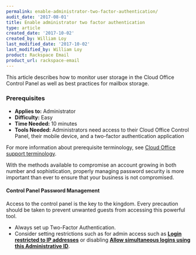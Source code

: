 ```yaml
---
permalink: enable-administrator-two-factor-authentication/
audit_date: '2017-08-01'
title: Enable administrator two factor authentication
type: article
created_date: '2017-10-02'
created_by: William Loy
last_modified_date: '2017-10-02'
last_modified_by: William Loy
product: Rackspace Email
product_url: rackspace-email
---
```


This article describes how to monitor user storage in the Cloud Office Control Panel as well as best practices for mailbox storage.

### Prerequisites

- **Applies to:** Administrator
- **Difficulty:** Easy
- **Time Needed:** 10 minutes
- **Tools Needed:** Administrators need access to their Cloud Office Control Panel, their mobile device, and a two-factor authentication application

For more information about prerequisite terminology, see [Cloud Office support terminology](/how-to/cloud-office-support-terminology).

With the methods available to compromise an account growing in both number and sophistication, properly managing password security is more important
than ever to ensure that your business is not compromised.


#### Control Panel Password Management

Access to the control panel is the key to the kingdom. Every precaution should be taken to prevent unwanted guests from accessing this powerful tool.

- Always set up Two-Factor Authentication.
- Consider setting restrictions such as for admin access such as [**Login restricted to IP addresses**](/how-to/manage-email-administrators-with-the-cloud-office-control-panel/) or disabling [**Allow simultaneous logins using this Administrative ID**](/how-to/manage-email-administrators-with-the-cloud-office-control-panel/).
